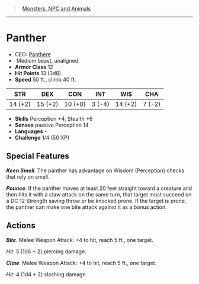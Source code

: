 ﻿---
!MonsterItem
Family: MonsterVO
Type: beast
Size: Medium
Alignment: unaligned
ArmorClass: 12
HitPoints: 13 (3d8)
Speed: 50 ft., climb 40 ft.
Strength: 14 (+2)
Dexterity: 15 (+2)
Constitution: 10 (+0)
Intelligence: ' 3 (-4)'
Wisdom: 14 (+2)
Charisma: ' 7 (-2)'
Skills: Perception +4, Stealth +6
Senses: passive Perception 14
Languages: '-'
Challenge: 1/4 (50 XP)
Id: monsters_vo.md#panther
ParentLink: monsters_vo.md#monsters-npc-and-animals
Name: Panther
ParentName: Monsters, NPC and Animals
NameLevel: 1
AltName: '[Panthère](hd_monsters_panthere.md)'
Attributes: {}
---
> [Monsters, NPC and Animals](srd_monsters.md)

---

# Panther

- CEO: [Panthère](hd_monsters_panthere.md)
-  Medium beast, unaligned
- **Armor Class** 12
- **Hit Points** 13 (3d8)
- **Speed** 50 ft., climb 40 ft.

|STR|DEX|CON|INT|WIS|CHA|
|---|---|---|---|---|---|
|14 (+2)|15 (+2)|10 (+0)| 3 (-4)|14 (+2)| 7 (-2)|

- **Skills** Perception +4, Stealth +6
- **Senses** passive Perception 14
- **Languages** -
- **Challenge** 1/4 (50 XP)

## Special Features

**_Keen Smell_**. The panther has advantage on Wisdom (Perception) checks that rely on smell.

**_Pounce_**. If the panther moves at least 20 feet straight toward a creature and then hits it with a claw attack on the same turn, that target must succeed on a DC 12 Strength saving throw or be knocked prone. If the target is prone, the panther can make one bite attack against it as a bonus action.

## Actions

**_Bite_**. Melee Weapon Attack: +4 to hit, reach 5 ft., one target.

_Hit_: 5 (1d6 + 2) piercing damage.

**_Claw_**. Melee Weapon Attack: +4 to hit, reach 5 ft., one target.

_Hit_: 4 (1d4 + 2) slashing damage.

